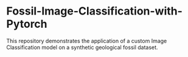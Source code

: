 # Fossil-Image-Classification-with-Pytorch
This repository demonstrates the application of a custom Image Classification model on a synthetic geological fossil dataset.
